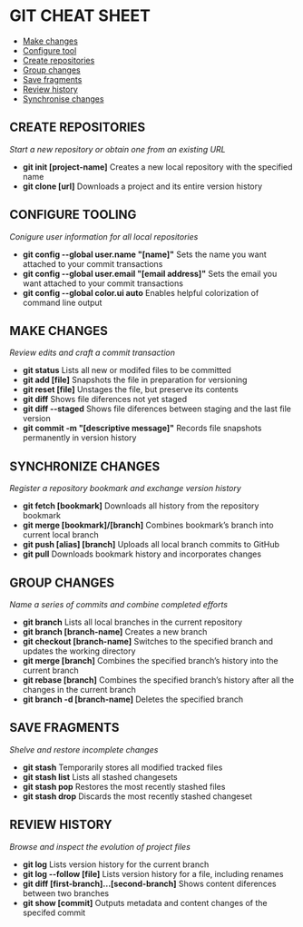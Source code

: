 # GIT CHEAT SHEET

* [Make changes](#makeChange)
* [Configure tool](#confTool)
* [Create repositories](#confTool)
* [Group changes](#groupChanges)
* [Save fragments](#saveFrag)
* [Review history](#revHistory)
* [Synchronise changes](#syncChanges)



## CREATE REPOSITORIES <a id=createRepo></a>

*Start a new repository or obtain one from an existing URL*
- **git init [project-name]** Creates a new local repository with the specified name
- **git clone [url]** Downloads a project and its entire version history


## CONFIGURE TOOLING <a id=confTool></a>

*Conigure user information for all local repositories*
- **git config --global user.name "[name]"** Sets the name you want attached to your commit transactions
- **git config --global user.email "[email address]"** Sets the email you want attached to your commit transactions
- **git config --global color.ui auto** Enables helpful colorization of command line output


## MAKE CHANGES <a id=makeChange></a>

*Review edits and craft a commit transaction*
- **git status** Lists all new or modifed files to be committed
- **git add [file]** Snapshots the file in preparation for versioning
- **git reset [file]** Unstages the file, but preserve its contents
- **git diff** Shows file diferences not yet staged
- **git diff --staged** Shows file diferences between staging and the last file version
- **git commit -m "[descriptive message]"** Records file snapshots permanently in version history


## SYNCHRONIZE CHANGES <a id=syncChanges></a>

*Register a repository bookmark and exchange version history*
- **git fetch [bookmark]** Downloads all history from the repository bookmark
- **git merge [bookmark]/[branch]** Combines bookmark’s branch into current local branch
- **git push [alias] [branch]** Uploads all local branch commits to GitHub
- **git pull** Downloads bookmark history and incorporates changes


## GROUP CHANGES <a id=groupChanges></a>

*Name a series of commits and combine completed efforts*
- **git branch** Lists all local branches in the current repository
- **git branch [branch-name]** Creates a new branch
- **git checkout [branch-name]** Switches to the specified branch and updates the working directory
- **git merge [branch]** Combines the specified branch’s history into the current branch
- **git rebase [branch]** Combines the specified branch’s history after all the changes in the current branch
- **git branch -d [branch-name]** Deletes the specified branch


## SAVE FRAGMENTS <a id=saveFrag></a>

*Shelve and restore incomplete changes*
- **git stash** Temporarily stores all modified tracked files
- **git stash list** Lists all stashed changesets
- **git stash pop** Restores the most recently stashed files
- **git stash drop** Discards the most recently stashed changeset


## REVIEW HISTORY <a id=revHistory></a>

*Browse and inspect the evolution of project files*
- **git log** Lists version history for the current branch
- **git log --follow [file]** Lists version history for a file, including renames
- **git diff [first-branch]...[second-branch]** Shows content diferences between two branches
- **git show [commit]** Outputs metadata and content changes of the specifed commit